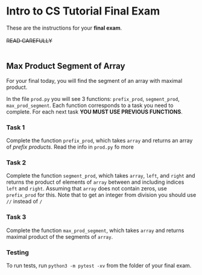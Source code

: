 # Intro to CS Tutorial Final Exam

These are the instructions for your <b>final exam</b>.
<br><br>
<s>READ CAREFULLY</s>
<br><br>
## Max Product Segment of Array

For your final today, you will find the segment of an array with maximal product.

In the file `prod.py` you will see 3 functions: `prefix_prod`, `segment_prod`, `max_prod_segment`. Each function corresponds to a task you need to complete. For each next task **YOU MUST USE PREVIOUS FUNCTIONS**.

### Task 1
Complete the function `prefix_prod`, which takes `array` and returns an array of _prefix products_. Read the info in `prod.py` fo more
### Task 2
Complete the function `segment_prod`, which takes `array`, `left`, and `right` and returns the product of elements of `array` between and including indices  `left` and `right`. Assuming that `array` does not contain zeros, use `prefix_prod` for this. Note that to get an integer from division you should use `//` instead of `/`
### Task 3
Complete the function `max_prod_segment`, which takes `array` and returns maximal product of the segments of `array`.

### Testing
To run tests, run `python3 -m pytest -xv` from the folder of your final exam.
